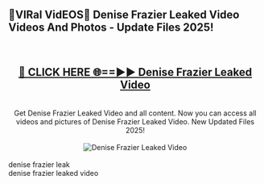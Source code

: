 <h2>🔴VIRal VidEOS🔴 Denise Frazier Leaked Video Videos And Photos - Update Files 2025!</h2>
<br>
<div align="center">
<h2><a href="https://virallinks.top/odZfE0" rel="nofollow">🔴 CLICK HERE 🌐==►► Denise Frazier Leaked Video</a></h2>
<br>
Get Denise Frazier Leaked Video and all content. Now you can access all videos and pictures of Denise Frazier Leaked Video. New Updated Files 2025!
<br>
<br>
<a href="https://virallinks.top/odZfE0" rel="nofollow" data-target="animated-image.originalLink"><img src="https://i.imgur.com/dJHk4Zq.gif)" alt="Denise Frazier Leaked Video" style="max-width: 100%; display: inline-block;" data-target="animated-image.originalImage"></a>
</div>
<br>
denise frazier leak<br>
denise frazier leaked video